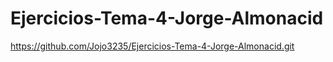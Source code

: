 # Ejercicios-Tema-4-Jorge-Almonacid

https://github.com/Jojo3235/Ejercicios-Tema-4-Jorge-Almonacid.git
